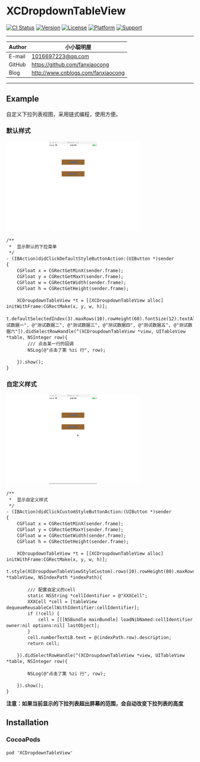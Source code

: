 # XCDropdownTableView


[![CI Status](https://img.shields.io/travis/fanxiaocong/XCDropdownTableView.svg?style=flat)](https://travis-ci.org/fanxiaocong/XCDropdownTableView)
[![Version](https://img.shields.io/cocoapods/v/XCDropdownTableView.svg?style=flat)](https://cocoapods.org/pods/XCDropdownTableView)
[![License](https://img.shields.io/badge/license-MIT-green.svg?style=flat)](https://cocoapods.org/pods/XCDropdownTableView)
[![Platform](https://img.shields.io/badge/platform-iOS-green.svg?style=flat)](https://cocoapods.org/pods/XCDropdownTableView)
[![Support](https://img.shields.io/badge/support-iOS%208%2B%20-green.svg?style=flat)](https://www.apple.com/nl/ios/)&nbsp;

***
|Author|小小聪明屋|
|---|---|
|E-mail|1016697223@qq.com|
|GitHub|https://github.com/fanxiaocong|
|Blog|http://www.cnblogs.com/fanxiaocong|
***


## Example
自定义下拉列表视图，采用链式编程，使用方便。

### 默认样式

![Default](Screenshots/default.gif)

```objc
/**
 *  显示默认的下拉菜单
 */
- (IBAction)didClickDefaultStyleButtonAction:(UIButton *)sender
{
    CGFloat x = CGRectGetMinX(sender.frame);
    CGFloat y = CGRectGetMaxY(sender.frame);
    CGFloat w = CGRectGetWidth(sender.frame);
    CGFloat h = CGRectGetHeight(sender.frame);
    
    XCDroupdownTableView *t = [[XCDroupdownTableView alloc] initWithFrame:CGRectMake(x, y, w, h)];
    t.defaultSelectedIndex(3).maxRows(10).rowHeight(60).fontSize(12).textAlignment(NSTextAlignmentCenter).dataSource(@[@"测试数据一", @"测试数据二", @"测试数据三", @"测试数据四", @"测试数据五", @"测试数据六"]).didSelectRowHandle(^(XCDroupdownTableView *view, UITableView *table, NSInteger row){
        /// 点击某一行的回调
        NSLog(@"点击了第 %zi 行", row);
        
    }).show();
}
```


### 自定义样式

![Default](Screenshots/custom.gif)

```objc
/**
 *  显示自定义样式
 */
- (IBAction)didClickCustomStyleButtonAction:(UIButton *)sender
{
    CGFloat x = CGRectGetMinX(sender.frame);
    CGFloat y = CGRectGetMaxY(sender.frame);
    CGFloat w = CGRectGetWidth(sender.frame);
    CGFloat h = CGRectGetHeight(sender.frame);
    
    XCDroupdownTableView *t = [[XCDroupdownTableView alloc] initWithFrame:CGRectMake(x, y, w, h)];
    t.style(XCDroupdownTableViewStyleCustom).rows(10).rowHeight(80).maxRows(10).cell(^(UITableView *tableView, NSIndexPath *indexPath){
        
        /// 配置自定义的cell
        static NSString *cellIdentifier = @"XXXCell";
        XXXCell *cell = [tableView dequeueReusableCellWithIdentifier:cellIdentifier];
        if (!cell) {
            cell = [[[NSBundle mainBundle] loadNibNamed:cellIdentifier owner:nil options:nil] lastObject];
        }
        cell.numberTextLB.text = @(indexPath.row).description;
        return cell;
        
    }).didSelectRowHandle(^(XCDroupdownTableView *view, UITableView *table, NSInteger row){
        
        NSLog(@"点击了第 %zi 行", row);
        
    }).show();
}
```



**注意：如果当前显示的下拉列表超出屏幕的范围，会自动改变下拉列表的高度**




## Installation

### CocoaPods
```objc
pod 'XCDropdownTableView'
```
